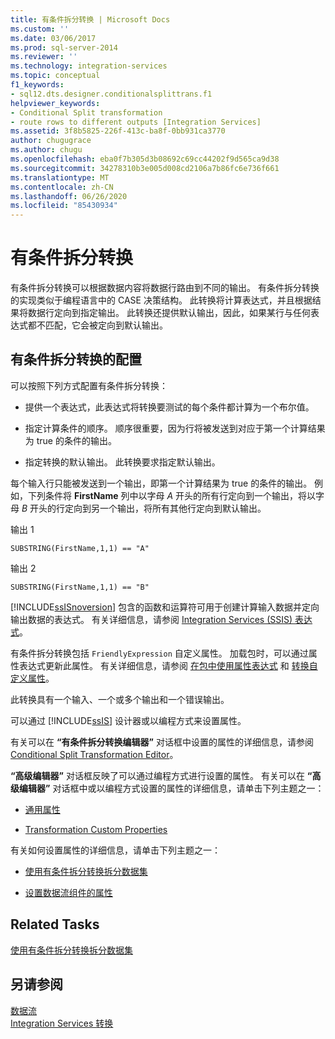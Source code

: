 ```yaml
---
title: 有条件拆分转换 | Microsoft Docs
ms.custom: ''
ms.date: 03/06/2017
ms.prod: sql-server-2014
ms.reviewer: ''
ms.technology: integration-services
ms.topic: conceptual
f1_keywords:
- sql12.dts.designer.conditionalsplittrans.f1
helpviewer_keywords:
- Conditional Split transformation
- route rows to different outputs [Integration Services]
ms.assetid: 3f8b5825-226f-413c-ba8f-0bb931ca3770
author: chugugrace
ms.author: chugu
ms.openlocfilehash: eba0f7b305d3b08692c69cc44202f9d565ca9d38
ms.sourcegitcommit: 34278310b3e005d008cd2106a7b86fc6e736f661
ms.translationtype: MT
ms.contentlocale: zh-CN
ms.lasthandoff: 06/26/2020
ms.locfileid: "85430934"
---
```

# <a name="conditional-split-transformation"></a>有条件拆分转换
  有条件拆分转换可以根据数据内容将数据行路由到不同的输出。 有条件拆分转换的实现类似于编程语言中的 CASE 决策结构。 此转换将计算表达式，并且根据结果将数据行定向到指定输出。 此转换还提供默认输出，因此，如果某行与任何表达式都不匹配，它会被定向到默认输出。  
  
## <a name="configuration-of-the-conditional-split-transformation"></a>有条件拆分转换的配置  
 可以按照下列方式配置有条件拆分转换：  
  
-   提供一个表达式，此表达式将转换要测试的每个条件都计算为一个布尔值。  
  
-   指定计算条件的顺序。 顺序很重要，因为行将被发送到对应于第一个计算结果为 true 的条件的输出。  
  
-   指定转换的默认输出。 此转换要求指定默认输出。  
  
 每个输入行只能被发送到一个输出，即第一个计算结果为 true 的条件的输出。 例如，下列条件将 **FirstName** 列中以字母 *A* 开头的所有行定向到一个输出，将以字母 *B* 开头的行定向到另一个输出，将所有其他行定向到默认输出。  
  
 输出 1  
  
 `SUBSTRING(FirstName,1,1) == "A"`  
  
 输出 2  
  
 `SUBSTRING(FirstName,1,1) == "B"`  
  
 [!INCLUDE[ssISnoversion](../../../includes/ssisnoversion-md.md)] 包含的函数和运算符可用于创建计算输入数据并定向输出数据的表达式。 有关详细信息，请参阅 [Integration Services (SSIS) 表达式](../../expressions/integration-services-ssis-expressions.md)。  
  
 有条件拆分转换包括 `FriendlyExpression` 自定义属性。 加载包时，可以通过属性表达式更新此属性。 有关详细信息，请参阅 [在包中使用属性表达式](../../expressions/use-property-expressions-in-packages.md) 和 [转换自定义属性](transformation-custom-properties.md)。  
  
 此转换具有一个输入、一个或多个输出和一个错误输出。  
  
 可以通过 [!INCLUDE[ssIS](../../../includes/ssis-md.md)] 设计器或以编程方式来设置属性。  
  
 有关可以在 **“有条件拆分转换编辑器”** 对话框中设置的属性的详细信息，请参阅 [Conditional Split Transformation Editor](../../conditional-split-transformation-editor.md)。  
  
 **“高级编辑器”** 对话框反映了可以通过编程方式进行设置的属性。 有关可以在 **“高级编辑器”** 对话框中或以编程方式设置的属性的详细信息，请单击下列主题之一：  
  
-   [通用属性](../../common-properties.md)  
  
-   [Transformation Custom Properties](transformation-custom-properties.md)  
  
 有关如何设置属性的详细信息，请单击下列主题之一：  
  
-   [使用有条件拆分转换拆分数据集](conditional-split-transformation.md)  
  
-   [设置数据流组件的属性](../set-the-properties-of-a-data-flow-component.md)  
  
## <a name="related-tasks"></a>Related Tasks  
 [使用有条件拆分转换拆分数据集](conditional-split-transformation.md)  
  
## <a name="see-also"></a>另请参阅  
 [数据流](../data-flow.md)   
 [Integration Services 转换](integration-services-transformations.md)  
  
  
